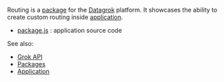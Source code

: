 Routing is a [package](https://datagrok.ai/help/develop/develop#packages) for the [Datagrok](https://datagrok.ai) platform.
It showcases the ability to create custom routing inside [application](https://datagrok.ai/help/develop/develop#applications).

* [package.js](https://github.com/datagrok-ai/public/blob/master/packages/Routing/package.js)
  : application source code
  

See also: 
  * [Grok API](https://datagrok.ai/help/develop/js-api)
  * [Packages](https://datagrok.ai/help/develop/develop#packages)
  * [Application](https://datagrok.ai/help/develop/develop#applications)
